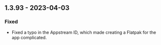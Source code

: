 ## 1.3.93 - 2023-04-03

### Fixed

- Fixed a typo in the Appstream ID, which made creating a Flatpak for the app complicated.
